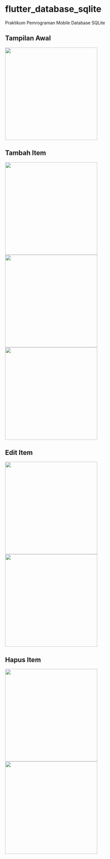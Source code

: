 # flutter_database_sqlite

Praktikum Pemrograman Mobile Database SQLite

## Tampilan Awal 

<img src="images/tampilan_awal.jpeg" width="300" />

## Tambah Item
<p float="left">
  <img src="/images/tambah_item.jpeg" width="300" />
  <img src="/images/tambah_item_isi_kolom.jpeg" width="300" /> 
  <img src="/images/tambah_item_tampil.jpeg" width="300" />
</p>

## Edit Item
<p float="left">
  <img src="/images/ubah_item.jpeg" width="300" />
  <img src="/images/ubah_item_tampil.jpeg" width="300" /> 
</p>

## Hapus Item
<p float="left">
  <img src="/images/hapus_item_lengkap.jpeg" width="300" />
  <img src="/images/hapus_item_terhapus.jpeg" width="300" /> 
</p>
